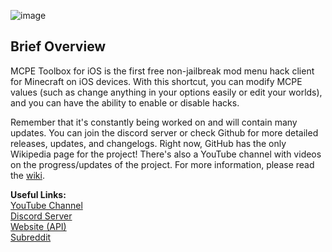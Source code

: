 ![image](https://user-images.githubusercontent.com/95001376/185730892-3938cd44-14b6-4cc3-9459-6f8a95e42235.png)

## Brief Overview

MCPE Toolbox for iOS is the first free non-jailbreak mod menu hack client for Minecraft on iOS devices. With this shortcut, you can modify MCPE values (such as change anything in your options easily or edit your worlds), and you can have the ability to enable or disable hacks.

Remember that it's constantly being worked on and will contain many updates. You can join the discord server or check Github for more detailed releases, updates, and changelogs. Right now, GitHub has the only Wikipedia page for the project! There's also a YouTube channel with videos on the progress/updates of the project.
For more information, please read the [wiki](https://github.com/chrstn43/mcpe-toolbox-for-ios/wiki).

**Useful Links:**
<br>[YouTube Channel](https://www.youtube.com/channel/UC5FKOT4QgTMt5oDpBs6xYWw)
<br>[Discord Server](https://discord.com/invite/NdbD3bMBRb)
<br>[Website (API)](https://mcpetoolboxforios.5v.pl)
<br>[Subreddit](https://www.reddit.com/r/mcpetoolboxforios)
